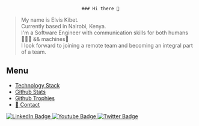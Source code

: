                                 ### Hi there 👋

 > <p> My name is Elvis Kibet. <br>
 > Currently based in Nairobi, Kenya.  <br>
 > I'm a Software Engineer with communication skills for both humans👨‍👩‍👧 && machines🚀 <br />
 > I look forward to joining a remote team and becoming an integral part of a team. </p>


## Menu
  - [Technology Stack](#technologies)
  - [Github Stats](#my-github-stats)
  - [Github Trophies](#github-trophies)
  - [📱 Contact](#-You-can-reach-me-here)
             
             
             
             
             
             
             
   <div id="badges">
                      <a href="your-linkedin-URL">
                  <img src="https://img.shields.io/badge/LinkedIn-blue?style=for-the-badge&logo=linkedin&logoColor=white" alt="LinkedIn Badge"/>
                      </a>
                                     <a href="your-youtube-URL">
             <img src="https://img.shields.io/badge/YouTube-red?style=for-the-badge&logo=youtube&logoColor=white" alt="Youtube Badge"/>
                      </a>
                     <a href="your-twitter-URL">
                <img src="https://img.shields.io/badge/Twitter-blue?style=for-the-badge&logo=twitter&logoColor=white" alt="Twitter Badge"/>
                </a>
          </div>
             
             
             
             
             

               
